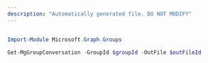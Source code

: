 ```yaml
---
description: "Automatically generated file. DO NOT MODIFY"
---
```


```powershell

Import-Module Microsoft.Graph.Groups

Get-MgGroupConversation -GroupId $groupId -OutFile $outFileId

```